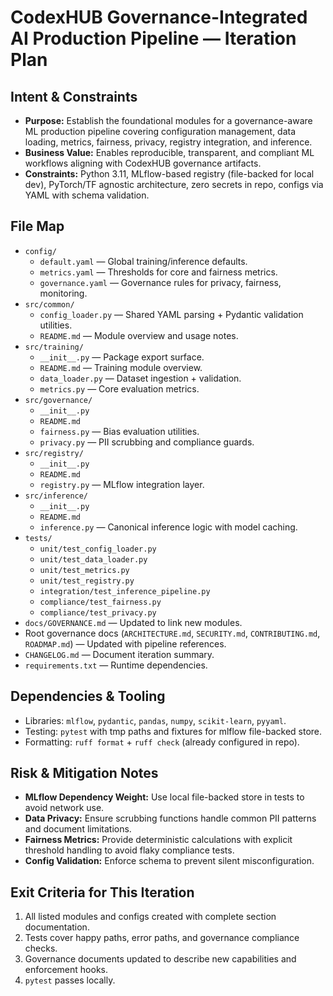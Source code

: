 # CodexHUB Governance-Integrated AI Production Pipeline — Iteration Plan

## Intent & Constraints

- **Purpose:** Establish the foundational modules for a governance-aware ML production pipeline covering configuration management, data loading, metrics, fairness, privacy, registry integration, and inference.
- **Business Value:** Enables reproducible, transparent, and compliant ML workflows aligning with CodexHUB governance artifacts.
- **Constraints:** Python 3.11, MLflow-based registry (file-backed for local dev), PyTorch/TF agnostic architecture, zero secrets in repo, configs via YAML with schema validation.

## File Map

- `config/`
  - `default.yaml` — Global training/inference defaults.
  - `metrics.yaml` — Thresholds for core and fairness metrics.
  - `governance.yaml` — Governance rules for privacy, fairness, monitoring.
- `src/common/`
  - `config_loader.py` — Shared YAML parsing + Pydantic validation utilities.
  - `README.md` — Module overview and usage notes.
- `src/training/`
  - `__init__.py` — Package export surface.
  - `README.md` — Training module overview.
  - `data_loader.py` — Dataset ingestion + validation.
  - `metrics.py` — Core evaluation metrics.
- `src/governance/`
  - `__init__.py`
  - `README.md`
  - `fairness.py` — Bias evaluation utilities.
  - `privacy.py` — PII scrubbing and compliance guards.
- `src/registry/`
  - `__init__.py`
  - `README.md`
  - `registry.py` — MLflow integration layer.
- `src/inference/`
  - `__init__.py`
  - `README.md`
  - `inference.py` — Canonical inference logic with model caching.
- `tests/`
  - `unit/test_config_loader.py`
  - `unit/test_data_loader.py`
  - `unit/test_metrics.py`
  - `unit/test_registry.py`
  - `integration/test_inference_pipeline.py`
  - `compliance/test_fairness.py`
  - `compliance/test_privacy.py`
- `docs/GOVERNANCE.md` — Updated to link new modules.
- Root governance docs (`ARCHITECTURE.md`, `SECURITY.md`, `CONTRIBUTING.md`, `ROADMAP.md`) — Updated with pipeline references.
- `CHANGELOG.md` — Document iteration summary.
- `requirements.txt` — Runtime dependencies.

## Dependencies & Tooling

- Libraries: `mlflow`, `pydantic`, `pandas`, `numpy`, `scikit-learn`, `pyyaml`.
- Testing: `pytest` with tmp paths and fixtures for mlflow file-backed store.
- Formatting: `ruff format` + `ruff check` (already configured in repo).

## Risk & Mitigation Notes

- **MLflow Dependency Weight:** Use local file-backed store in tests to avoid network use.
- **Data Privacy:** Ensure scrubbing functions handle common PII patterns and document limitations.
- **Fairness Metrics:** Provide deterministic calculations with explicit threshold handling to avoid flaky compliance tests.
- **Config Validation:** Enforce schema to prevent silent misconfiguration.

## Exit Criteria for This Iteration

1. All listed modules and configs created with complete section documentation.
2. Tests cover happy paths, error paths, and governance compliance checks.
3. Governance documents updated to describe new capabilities and enforcement hooks.
4. `pytest` passes locally.
